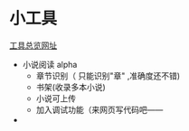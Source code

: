 # 小工具
[工具总览网址](http://jeoooe.github.io/tool/)

+ 小说阅读 alpha
  + 章节识别（ 只能识别"章" ,准确度还不错)
  + 书架(收录多本小说)
  + 小说可上传
  + 加入调试功能（来网页写代码吧——
+ 
